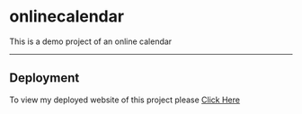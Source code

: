 # onlinecalendar
This is a demo project of an online calendar

---
## Deployment
To view my deployed website of this project please [Click Here](https://shouryabrahmastra.github.io/onlinecalendar/)
